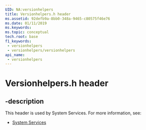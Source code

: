 ```yaml
---
UID: NA:versionhelpers
title: Versionhelpers.h header
ms.assetid: 92defb9a-8bb0-348a-9465-c80575f46e76
ms.date: 01/11/2019
ms.keywords: 
ms.topic: conceptual
tech.root: base
f1_keywords:
 - versionhelpers
 - versionhelpers/versionhelpers
api_name:
 - versionhelpers
---
```


# Versionhelpers.h header


## -description

This header is used by System Services. For more information, see:

- [System Services](../_base/index.md)

